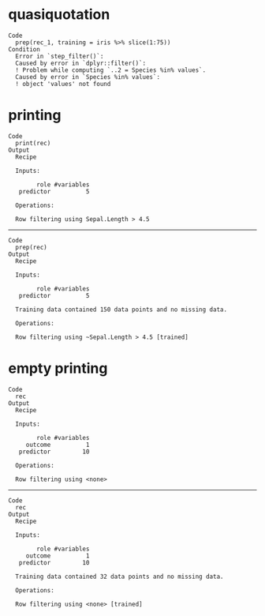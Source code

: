 # quasiquotation

    Code
      prep(rec_1, training = iris %>% slice(1:75))
    Condition
      Error in `step_filter()`:
      Caused by error in `dplyr::filter()`:
      ! Problem while computing `..2 = Species %in% values`.
      Caused by error in `Species %in% values`:
      ! object 'values' not found

# printing

    Code
      print(rec)
    Output
      Recipe
      
      Inputs:
      
            role #variables
       predictor          5
      
      Operations:
      
      Row filtering using Sepal.Length > 4.5

---

    Code
      prep(rec)
    Output
      Recipe
      
      Inputs:
      
            role #variables
       predictor          5
      
      Training data contained 150 data points and no missing data.
      
      Operations:
      
      Row filtering using ~Sepal.Length > 4.5 [trained]

# empty printing

    Code
      rec
    Output
      Recipe
      
      Inputs:
      
            role #variables
         outcome          1
       predictor         10
      
      Operations:
      
      Row filtering using <none>

---

    Code
      rec
    Output
      Recipe
      
      Inputs:
      
            role #variables
         outcome          1
       predictor         10
      
      Training data contained 32 data points and no missing data.
      
      Operations:
      
      Row filtering using <none> [trained]

